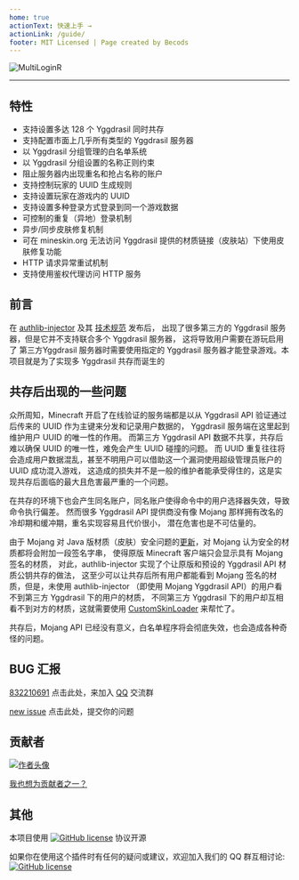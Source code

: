 ```yaml
---
home: true
actionText: 快速上手 →
actionLink: /guide/
footer: MIT Licensed | Page created by Becods
---
```


![MultiLoginR](https://bstats.org/signatures/bukkit/MultiLoginR.svg)

---

## 特性

* 支持设置多达 128 个 Yggdrasil 同时共存
* 支持配置市面上几乎所有类型的 Yggdrasil 服务器
* 以 Yggdrasil 分组管理的白名单系统
* 以 Yggdrasil 分组设置的名称正则约束
* 阻止服务器内出现重名和抢占名称的账户
* 支持控制玩家的 UUID 生成规则
* 支持设置玩家在游戏内的 UUID
* 支持设置多种登录方式登录到同一个游戏数据
* 可控制的重复（异地）登录机制
* 异步/同步皮肤修复机制
* 可在 mineskin.org 无法访问 Yggdrasil 提供的材质链接（皮肤站）下使用皮肤修复功能
* HTTP 请求异常重试机制
* 支持使用鉴权代理访问 HTTP 服务

## 前言

在 [authlib-injector](https://github.com/yushijinhun/authlib-injector) 及其 [技术规范](https://github.com/yushijinhun/authlib-injector/wiki/Yggdrasil-服务端技术规范) 发布后， 出现了很多第三方的 Yggdrasil 服务器，但是它并不支持联合多个 Yggdrasil 服务器， 这将导致用户需要在游玩启用了 第三方Yggdrasil 服务器时需要使用指定的 Yggdrasil 服务器才能登录游戏。本项目就是为了实现多 Yggdrasil 共存而诞生的

## 共存后出现的一些问题

众所周知，Minecraft 开启了在线验证的服务端都是以从 Yggdrasil API 验证通过后传来的 UUID 作为主键来分发和记录用户数据的， Yggdrasil 服务端在这里起到维护用户 UUID 的唯一性的作用。 而第三方 Yggdrasil API 数据不共享，共存后难以确保 UUID 的唯一性，难免会产生 UUID 碰撞的问题。 而 UUID 重复往往将会造成用户数据混乱，甚至不明用户可以借助这一个漏洞使用超级管理员账户的 UUID 成功混入游戏， 这造成的损失并不是一般的维护者能承受得住的，这是实现共存后面临的最大且危害最严重的一个问题。

在共存的环境下也会产生同名账户，同名账户使得命令中的用户选择器失效，导致命令执行偏差。 然而很多 Yggdrasil API 提供商没有像 Mojang 那样拥有改名的冷却期和缓冲期，重名实现容易且代价很小， 潜在危害也是不可估量的。

由于 Mojang 对 Java 版材质（皮肤）安全问题的[更新](https://www.minecraft.net/en-us/article/minecraft-java-edition-skins-issue-update)，对 Mojang 认为安全的材质都将会附加一段签名字串， 使得原版 Minecraft 客户端只会显示具有 Mojang 签名的材质， 对此，authlib-injector 实现了个让原版和预设的 Yggdrasil API 材质公钥共存的做法， 这至少可以让共存后所有用户都能看到 Mojang 签名的材质，但是，未使用 authlib-injector （即使用 Mojang Yggdrasil API）的用户看不到第三方 Yggdrasil 下的用户的材质， 不同第三方 Yggdrasil 下的用户却互相看不到对方的材质，这就需要使用 [CustomSkinLoader](https://github.com/xfl03/MCCustomSkinLoader) 来帮忙了。

共存后，Mojang API 已经没有意义，白名单程序将会彻底失效，也会造成各种奇怪的问题。

## BUG 汇报

[832210691](https://jq.qq.com/?_wv=1027&k=WrOTGIC7) 点击此处，来加入 [QQ](https://jq.qq.com/?_wv=1027&k=WrOTGIC7) 交流群

[new issue](https://github.com/CaaMoe/MultiLogin/issues/new) 点击此处，提交你的问题

## 贡献者

<a href="https://github.com/CaaMoe/MultiLogin/graphs/contributors">
  <img src="https://contrib.rocks/image?repo=CaaMoe/MultiLogin"  alt="作者头像"/>
</a>

[我也想为贡献者之一？](https://github.com/CaaMoe/MultiLogin/pulls)

## 其他

本项目使用 [![GitHub license](https://img.shields.io/github/license/CaaMoe/MultiLogin?style=flat-square)](https://github.com/CaaMoe/MultiLogin/blob/master/LICENSE) 协议开源

如果你在使用这个插件时有任何的疑问或建议，欢迎加入我们的 QQ
群互相讨论: [![GitHub license](https://img.shields.io/badge/QQ%20group-832210691-yellow?style=flat-square)](https://jq.qq.com/?_wv=1027&k=WrOTGIC7)